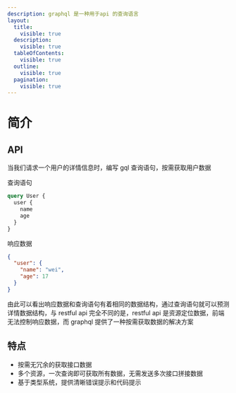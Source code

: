 ```yaml
---
description: graphql 是一种用于api 的查询语言
layout:
  title:
    visible: true
  description:
    visible: true
  tableOfContents:
    visible: true
  outline:
    visible: true
  pagination:
    visible: true
---
```


# 简介

## API

当我们请求一个用户的详情信息时，编写 gql 查询语句，按需获取用户数据

查询语句

```graphql
query User {
  user {
    name
    age
  }
}
```

响应数据

```json
{
  "user": {
    "name": "wei",
    "age": 17
  }
}
```

由此可以看出响应数据和查询语句有着相同的数据结构，通过查询语句就可以预测详情数据结构，与 restful api 完全不同的是，restful api 是资源定位数据，前端无法控制响应数据，而 graphql 提供了一种按需获取数据的解决方案

## 特点

* 按需无冗余的获取接口数据
* 多个资源，一次查询即可获取所有数据，无需发送多次接口拼接数据
* 基于类型系统，提供清晰错误提示和代码提示
